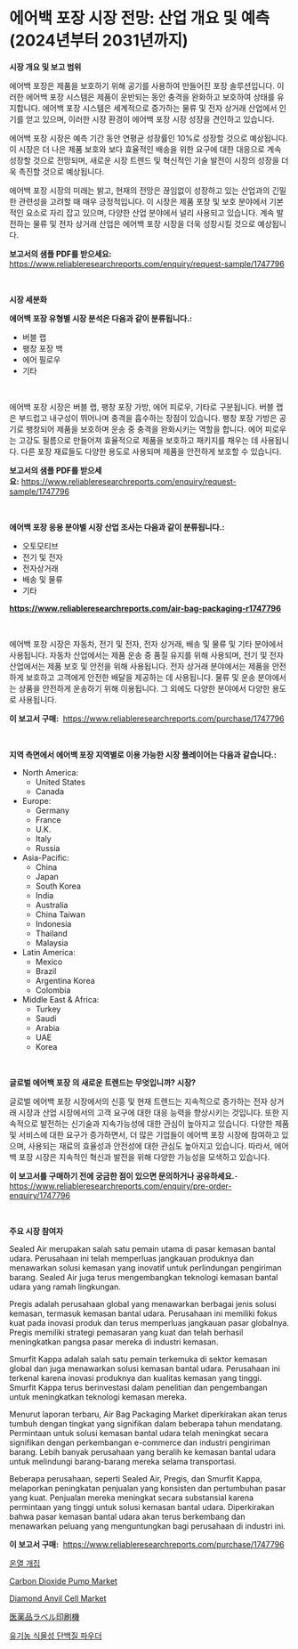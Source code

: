 <p><h1>에어백 포장 시장 전망: 산업 개요 및 예측 (2024년부터 2031년까지)</h1></p><p><strong>시장 개요 및 보고 범위</strong></p>
<p><p>에어백 포장은 제품을 보호하기 위해 공기를 사용하여 만들어진 포장 솔루션입니다. 이러한 에어백 포장 시스템은 제품이 운반되는 동안 충격을 완화하고 보호하여 상태를 유지합니다. 에어백 포장 시스템은 세계적으로 증가하는 물류 및 전자 상거래 산업에서 인기를 얻고 있으며, 이러한 시장 환경이 에어백 포장 시장 성장을 견인하고 있습니다.</p><p>에어백 포장 시장은 예측 기간 동안 연평균 성장률인 10%로 성장할 것으로 예상됩니다. 이 시장은 더 나은 제품 보호와 보다 효율적인 배송을 위한 요구에 대한 대응으로 계속 성장할 것으로 전망되며, 새로운 시장 트렌드 및 혁신적인 기술 발전이 시장의 성장을 더욱 촉진할 것으로 예상됩니다.</p><p>에어백 포장 시장의 미래는 밝고, 현재의 전망은 끊임없이 성장하고 있는 산업과의 긴밀한 관련성을 고려할 때 매우 긍정적입니다. 이 시장은 제품 포장 및 보호 분야에서 기본적인 요소로 자리 잡고 있으며, 다양한 산업 분야에서 널리 사용되고 있습니다. 계속 발전하는 물류 및 전자 상거래 산업은 에어백 포장 시장을 더욱 성장시킬 것으로 예상됩니다.</p></p>
<p><strong>보고서의 샘플 PDF를 받으세요:</strong> <a href="https://www.reliableresearchreports.com/enquiry/request-sample/1747796">https://www.reliableresearchreports.com/enquiry/request-sample/1747796</a></p>
<p>&nbsp;</p>
<p><strong>시장 세분화</strong></p>
<p><strong>에어백 포장 유형별 시장 분석은 다음과 같이 분류됩니다.:</strong></p>
<p><ul><li>버블 랩</li><li>팽창 포장 백</li><li>에어 필로우</li><li>기타</li></ul></p>
<p>&nbsp;</p>
<p><p>에어백 포장 시장은 버블 랩, 팽창 포장 가방, 에어 피로우, 기타로 구분됩니다. 버블 랩은 부드럽고 내구성이 뛰어나며 충격을 흡수하는 장점이 있습니다. 팽창 포장 가방은 공기로 팽창되어 제품을 보호하며 운송 중 충격을 완화시키는 역할을 합니다. 에어 피로우는 고강도 필름으로 만들어져 효율적으로 제품을 보호하고 패키지를 채우는 데 사용됩니다. 다른 포장 재료들도 다양한 용도로 사용되며 제품을 안전하게 보호할 수 있습니다.</p></p>
<p><strong>보고서의 샘플 PDF를 받으세요:</strong>&nbsp;<a href="https://www.reliableresearchreports.com/enquiry/request-sample/1747796">https://www.reliableresearchreports.com/enquiry/request-sample/1747796</a></p>
<p>&nbsp;</p>
<p><strong> 에어백 포장 응용 분야별 시장 산업 조사는 다음과 같이 분류됩니다.:</strong></p>
<p><ul><li>오토모티브</li><li>전기 및 전자</li><li>전자상거래</li><li>배송 및 물류</li><li>기타</li></ul></p>
<p><strong><a href="https://www.reliableresearchreports.com/air-bag-packaging-r1747796">https://www.reliableresearchreports.com/air-bag-packaging-r1747796</a></strong></p>
<p>&nbsp;</p>
<p><p>에어백 포장 시장은 자동차, 전기 및 전자, 전자 상거래, 배송 및 물류 및 기타 분야에서 사용됩니다. 자동차 산업에서는 제품 운송 중 품질 유지를 위해 사용되며, 전기 및 전자 산업에서는 제품 보호 및 안전을 위해 사용됩니다. 전자 상거래 분야에서는 제품을 안전하게 보호하고 고객에게 안전한 배달을 제공하는 데 사용됩니다. 물류 및 운송 분야에서는 상품을 안전하게 운송하기 위해 이용됩니다. 그 외에도 다양한 분야에서 다양한 용도로 사용됩니다.</p></p>
<p><strong>이 보고서 구매:</strong>&nbsp; <a href="https://www.reliableresearchreports.com/purchase/1747796">https://www.reliableresearchreports.com/purchase/1747796</a></p>
<p>&nbsp;</p>
<p><strong>지역 측면에서 에어백 포장 지역별로 이용 가능한 시장 플레이어는 다음과 같습니다.:</strong></p>
<p><ul>
    <li>
        North America:
        <ul>
            <li>United States</li>
            <li>Canada</li>
        </ul>
    </li>
    <li>
        Europe:
        <ul>
            <li>Germany</li>
            <li>France</li>
            <li>U.K.</li>
            <li>Italy</li>
            <li>Russia</li>
        </ul>
    </li>
    <li>
        Asia-Pacific:
        <ul>
            <li>China</li>
            <li>Japan</li>
            <li>South Korea</li>
            <li>India</li>
            <li>Australia</li>
            <li>China Taiwan</li>
            <li>Indonesia</li>
            <li>Thailand</li>
            <li>Malaysia</li>
        </ul>
    </li>
    <li>
        Latin America:
        <ul>
            <li>Mexico</li>
            <li>Brazil</li>
            <li>Argentina Korea</li>
            <li>Colombia</li>
        </ul>
    </li>
    <li>
        Middle East & Africa:
        <ul>
            <li>Turkey</li>
            <li>Saudi</li>
            <li>Arabia</li>
            <li>UAE</li>
            <li>Korea</li>
        </ul>
    </li>
    </ul></p>
<p>&nbsp;</p>
<p><strong>글로벌 에어백 포장 의 새로운 트렌드는 무엇입니까? 시장?</strong></p>
<p><p>글로벌 에어백 포장 시장에서의 신흥 및 현재 트렌드는 지속적으로 증가하는 전자 상거래 시장과 산업 시장에서의 고객 요구에 대한 대응 능력을 향상시키는 것입니다. 또한 지속적으로 발전하는 신기술과 지속가능성에 대한 관심이 높아지고 있습니다. 다양한 제품 및 서비스에 대한 요구가 증가하면서, 더 많은 기업들이 에어백 포장 시장에 참여하고 있으며, 사용되는 재료의 효율성과 안전성에 대한 관심도 높아지고 있습니다. 따라서, 에어백 포장 시장은 지속적인 혁신과 발전을 위해 다양한 가능성을 모색하고 있습니다.</p></p>
<p><strong>이 보고서를 구매하기 전에 궁금한 점이 있으면 문의하거나 공유하세요.</strong>- <a href="https://www.reliableresearchreports.com/enquiry/pre-order-enquiry/1747796">https://www.reliableresearchreports.com/enquiry/pre-order-enquiry/1747796</a></p>
<p>&nbsp;</p>
<p><strong>주요 시장 참여자</strong></p>
<p><p>Sealed Air merupakan salah satu pemain utama di pasar kemasan bantal udara. Perusahaan ini telah memperluas jangkauan produknya dan menawarkan solusi kemasan yang inovatif untuk perlindungan pengiriman barang. Sealed Air juga terus mengembangkan teknologi kemasan bantal udara yang ramah lingkungan.</p><p>Pregis adalah perusahaan global yang menawarkan berbagai jenis solusi kemasan, termasuk kemasan bantal udara. Perusahaan ini memiliki fokus kuat pada inovasi produk dan terus memperluas jangkauan pasar globalnya. Pregis memiliki strategi pemasaran yang kuat dan telah berhasil meningkatkan pangsa pasar mereka di industri kemasan.</p><p>Smurfit Kappa adalah salah satu pemain terkemuka di sektor kemasan global dan juga menawarkan solusi kemasan bantal udara. Perusahaan ini terkenal karena inovasi produknya dan kualitas kemasan yang tinggi. Smurfit Kappa terus berinvestasi dalam penelitian dan pengembangan untuk meningkatkan teknologi kemasan mereka.</p><p>Menurut laporan terbaru, Air Bag Packaging Market diperkirakan akan terus tumbuh dengan tingkat yang signifikan dalam beberapa tahun mendatang. Permintaan untuk solusi kemasan bantal udara telah meningkat secara signifikan dengan perkembangan e-commerce dan industri pengiriman barang. Lebih banyak perusahaan yang beralih ke kemasan bantal udara untuk melindungi barang-barang mereka selama transportasi.</p><p>Beberapa perusahaan, seperti Sealed Air, Pregis, dan Smurfit Kappa, melaporkan peningkatan penjualan yang konsisten dan pertumbuhan pasar yang kuat. Penjualan mereka meningkat secara substansial karena permintaan yang tinggi untuk solusi kemasan bantal udara. Diperkirakan bahwa pasar kemasan bantal udara akan terus berkembang dan menawarkan peluang yang menguntungkan bagi perusahaan di industri ini.</p></p>
<p><strong>이 보고서 구매:</strong>&nbsp;&nbsp;<a href="https://www.reliableresearchreports.com/purchase/1747796">https://www.reliableresearchreports.com/purchase/1747796</a></p>
<p><p><a href="https://github.com/JackieFauhey9089475/Market-Research-Report-List-1/blob/main/513813925686.md">온열 개집</a></p><p><a href="https://github.com/gdfhhhj/Market-Research-Report-List-4/blob/main/carbon-dioxide-pump-market.md">Carbon Dioxide Pump Market</a></p><p><a href="https://github.com/julyju69/Market-Research-Report-List-2/blob/main/diamond-anvil-cell-market.md">Diamond Anvil Cell Market</a></p><p><a href="https://github.com/AaronVargas43/Market-Research-Report-List-1/blob/main/118546728346.md">医薬品ラベル印刷機</a></p><p><a href="https://github.com/Howaoole34545/Market-Research-Report-List-1/blob/main/539760925685.md">유기농 식물성 단백질 파우더</a></p></p>